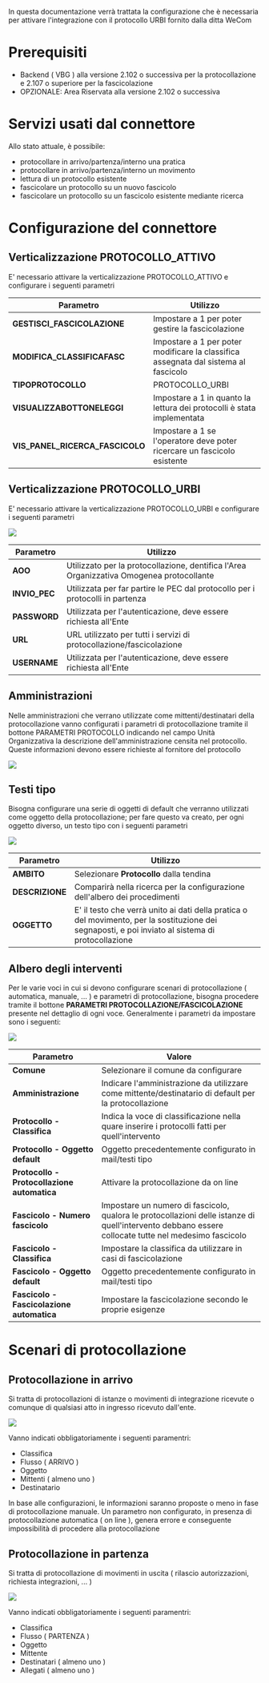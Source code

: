 In questa documentazione verrà trattata la configurazione che è necessaria per attivare l'integrazione con il protocollo URBI fornito dalla ditta WeCom

# Prerequisiti

  - Backend ( VBG ) alla versione 2.102 o successiva per la protocollazione e 2.107 o superiore per la fascicolazione
  - OPZIONALE: Area Riservata alla versione 2.102 o successiva

# Servizi usati dal connettore
Allo stato attuale, è possibile:
  - protocollare in arrivo/partenza/interno una pratica 
  - protocollare in arrivo/partenza/interno un movimento 
  - lettura di un protocollo esistente
  - fascicolare un protocollo su un nuovo fascicolo
  - fascicolare un protocollo su un fascicolo esistente mediante ricerca

# Configurazione del connettore

## Verticalizzazione PROTOCOLLO_ATTIVO

E' necessario attivare la verticalizzazione PROTOCOLLO_ATTIVO e configurare i seguenti parametri

| Parametro | Utilizzo |
| ------ | ------ |
| **GESTISCI_FASCICOLAZIONE** | Impostare a 1 per poter gestire la fascicolazione |
| **MODIFICA_CLASSIFICAFASC** | Impostare a 1 per poter modificare la classifica assegnata dal sistema al fascicolo |
| **TIPOPROTOCOLLO** | PROTOCOLLO_URBI |
| **VISUALIZZABOTTONELEGGI** | Impostare a 1 in quanto la lettura dei protocolli è stata implementata |
| **VIS_PANEL_RICERCA_FASCICOLO** | Impostare a 1 se l'operatore deve poter ricercare un fascicolo esistente |

## Verticalizzazione PROTOCOLLO_URBI

E' necessario attivare la verticalizzazione PROTOCOLLO_URBI e configurare i seguenti parametri

![](./immagini/urbi/verticalizzazione_protocollo_urbi.png)

| Parametro | Utilizzo |
| ------ | ------ |
| **AOO** | Utilizzato per la protocollazione, dentifica l'Area Organizzativa Omogenea protocollante |
| **INVIO_PEC** | Utilizzata per far partire le PEC dal protocollo per i protocolli in partenza  |
| **PASSWORD** | Utilizzata per l'autenticazione, deve essere richiesta all'Ente |
| **URL** | URL utilizzato per tutti i servizi di protocollazione/fascicolazione |
| **USERNAME** | Utilizzata per l'autenticazione, deve essere richiesta all'Ente |

## Amministrazioni

Nelle amministrazioni che verrano utilizzate come mittenti/destinatari della protocollazione vanno configurati i parametri di protocollazione tramite il bottone PARAMETRI PROTOCOLLO indicando 
nel campo Unità Organizzativa la descrizione dell'amministrazione censita nel protocollo.
Queste informazioni devono essere richieste al fornitore del protocollo

![](./immagini/urbi/amministrazioni.png)

## Testi tipo

Bisogna configurare una serie di oggetti di default che verranno utilizzati come oggetto della protocollazione; per fare questo va creato, per ogni oggetto diverso, un testo tipo con i seguenti parametri

![](./immagini/urbi/mail_testi_tipo.png)

| Parametro | Utilizzo |
| ------ | ------ |
| **AMBITO** | Selezionare **Protocollo** dalla tendina |
| **DESCRIZIONE** | Comparirà nella ricerca per la configurazione dell'albero dei procedimenti |
| **OGGETTO** | E' il testo che verrà unito ai dati della pratica o del movimento, per la sostituzione dei segnaposti, e poi inviato al sistema di protocollazione |

## Albero degli interventi

Per le varie voci in cui si devono configurare scenari di protocollazione ( automatica, manuale, ... ) e parametri di protocollazione, bisogna procedere tramite il bottone **PARAMETRI PROTOCOLLAZIONE/FASCICOLAZIONE** presente nel dettaglio di ogni voce.
Generalmente i parametri da impostare sono i seguenti:

![](./immagini/urbi/alberoproc_protocollo.png)

| Parametro | Valore |
| ------ | ------ |
| **Comune** | Selezionare il comune da configurare |
| **Amministrazione** | Indicare l'amministrazione da utilizzare come mittente/destinatario di default per la protocollazione |
| **Protocollo - Classifica** | Indica la voce di classificazione nella quare inserire i protocolli fatti per quell'intervento |
| **Protocollo - Oggetto default** | Oggetto precedentemente configurato in mail/testi tipo |
| **Protocollo - Protocollazione automatica** | Attivare la protocollazione da on line |
| **Fascicolo - Numero fascicolo** | Impostare un numero di fascicolo, qualora le protocollazioni delle istanze di quell'intervento debbano essere collocate tutte nel medesimo fascicolo |
| **Fascicolo - Classifica** | Impostare la classifica da utilizzare in casi di fascicolazione |
| **Fascicolo - Oggetto default** | Oggetto precedentemente configurato in mail/testi tipo |
| **Fascicolo - Fascicolazione automatica** | Impostare la fascicolazione secondo le proprie esigenze |

# Scenari di protocollazione

## Protocollazione in arrivo

Si tratta di protocollazioni di istanze o movimenti di integrazione ricevute o comunque di qualsiasi atto in ingresso ricevuto dall'ente.

![](./immagini/urbi/protocollazione_arrivo.png)

Vanno indicati obbligatoriamente i seguenti paramentri:
- Classifica 
- Flusso ( ARRIVO )
- Oggetto
- Mittenti ( almeno uno )
- Destinatario

In base alle configurazioni, le informazioni saranno proposte o meno in fase di protocollazione manuale.
Un parametro non configurato, in presenza di protocollazione automatica ( on line ), genera errore e conseguente impossibilità di procedere alla protocollazione

## Protocollazione in partenza

Si tratta di protocollazione di movimenti in uscita ( rilascio autorizzazioni, richiesta integrazioni, ... )

![](./immagini/urbi/protocollazione_partenza.png)

Vanno indicati obbligatoriamente i seguenti paramentri:
- Classifica 
- Flusso ( PARTENZA )
- Oggetto
- Mittente
- Destinatari ( almeno uno )
- Allegati ( almeno uno )


